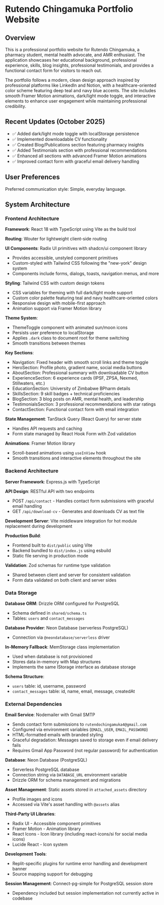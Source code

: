 # Rutendo Chingamuka Portfolio Website

## Overview

This is a professional portfolio website for Rutendo Chingamuka, a pharmacy student, mental health advocate, and AMR enthusiast. The application showcases her educational background, professional experience, skills, blog insights, professional testimonials, and provides a functional contact form for visitors to reach out.

The portfolio follows a modern, clean design approach inspired by professional platforms like LinkedIn and Notion, with a healthcare-oriented color scheme featuring deep teal and navy blue accents. The site includes smooth Framer Motion animations, dark/light mode toggle, and interactive elements to enhance user engagement while maintaining professional credibility.

## Recent Updates (October 2025)

- ✅ Added dark/light mode toggle with localStorage persistence
- ✅ Implemented downloadable CV functionality
- ✅ Created Blog/Publications section featuring pharmacy insights
- ✅ Added Testimonials section with professional recommendations
- ✅ Enhanced all sections with advanced Framer Motion animations
- ✅ Improved contact form with graceful email delivery handling

## User Preferences

Preferred communication style: Simple, everyday language.

## System Architecture

### Frontend Architecture

**Framework**: React 18 with TypeScript using Vite as the build tool

**Routing**: Wouter for lightweight client-side routing

**UI Components**: Radix UI primitives with shadcn/ui component library
- Provides accessible, unstyled component primitives
- Custom-styled with Tailwind CSS following the "new-york" design system
- Components include forms, dialogs, toasts, navigation menus, and more

**Styling**: Tailwind CSS with custom design tokens
- CSS variables for theming with full dark/light mode support
- Custom color palette featuring teal and navy healthcare-oriented colors
- Responsive design with mobile-first approach
- Animation support via Framer Motion library

**Theme System**: 
- ThemeToggle component with animated sun/moon icons
- Persists user preference to localStorage
- Applies `.dark` class to document root for theme switching
- Smooth transitions between themes

**Key Sections**:
- Navigation: Fixed header with smooth scroll links and theme toggle
- HeroSection: Profile photo, gradient name, social media buttons
- AboutSection: Professional summary with downloadable CV button
- ExperienceSection: 6 experience cards (IPSF, ZPSA, Nexmed, Stillwaters, etc.)
- EducationSection: University of Zimbabwe BPharm details
- SkillsSection: 9 skill badges + technical proficiencies
- BlogSection: 3 blog posts on AMR, mental health, and leadership
- TestimonialsSection: 3 professional recommendations with star ratings
- ContactSection: Functional contact form with email integration

**State Management**: TanStack Query (React Query) for server state
- Handles API requests and caching
- Form state managed by React Hook Form with Zod validation

**Animations**: Framer Motion library
- Scroll-based animations using `useInView` hook
- Smooth transitions and interactive elements throughout the site

### Backend Architecture

**Server Framework**: Express.js with TypeScript

**API Design**: RESTful API with two endpoints
- POST `/api/contact` - Handles contact form submissions with graceful email handling
- GET `/api/download-cv` - Generates and downloads CV as text file

**Development Server**: Vite middleware integration for hot module replacement during development

**Production Build**: 
- Frontend built to `dist/public` using Vite
- Backend bundled to `dist/index.js` using esbuild
- Static file serving in production mode

**Validation**: Zod schemas for runtime type validation
- Shared between client and server for consistent validation
- Form data validated on both client and server sides

### Data Storage

**Database ORM**: Drizzle ORM configured for PostgreSQL
- Schema defined in `shared/schema.ts`
- Tables: `users` and `contact_messages`

**Database Provider**: Neon Database (serverless PostgreSQL)
- Connection via `@neondatabase/serverless` driver

**In-Memory Fallback**: MemStorage class implementation
- Used when database is not provisioned
- Stores data in-memory with Map structures
- Implements the same IStorage interface as database storage

**Schema Structure**:
- `users` table: id, username, password
- `contact_messages` table: id, name, email, message, createdAt

### External Dependencies

**Email Service**: Nodemailer with Gmail SMTP
- Sends contact form submissions to `rutendochingamuka4@gmail.com`
- Configured via environment variables (`EMAIL_USER`, `EMAIL_PASSWORD`)
- HTML-formatted emails with branded styling
- Graceful degradation: Messages saved to storage even if email delivery fails
- Requires Gmail App Password (not regular password) for authentication

**Database**: Neon Database (PostgreSQL)
- Serverless PostgreSQL database
- Connection string via `DATABASE_URL` environment variable
- Drizzle ORM for schema management and migrations

**Asset Management**: Static assets stored in `attached_assets` directory
- Profile images and icons
- Accessed via Vite's asset handling with `@assets` alias

**Third-Party UI Libraries**:
- Radix UI - Accessible component primitives
- Framer Motion - Animation library
- React Icons - Icon library (including react-icons/si for social media icons)
- Lucide React - Icon system

**Development Tools**:
- Replit-specific plugins for runtime error handling and development banner
- Source mapping support for debugging

**Session Management**: Connect-pg-simple for PostgreSQL session store
- Dependency included but session implementation not currently active in codebase